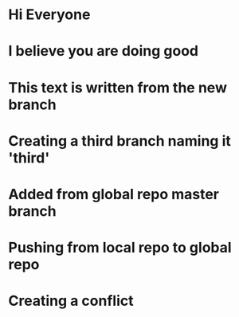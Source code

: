 # Hi Everyone

# I believe you are doing good

# This text is written from the new branch

# Creating a third branch naming it 'third'

# Added from global repo master branch

# Pushing from local repo to global repo

# Creating a conflict
